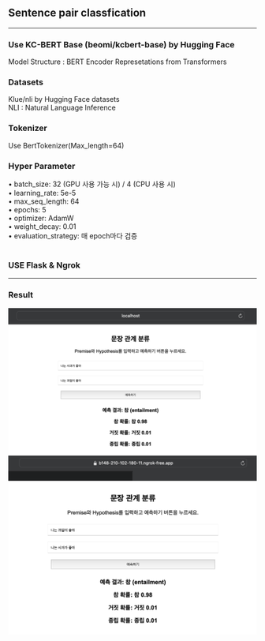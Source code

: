 ## Sentence pair classfication
<hr>

### Use KC-BERT Base (beomi/kcbert-base) by Hugging Face

Model Structure : BERT Encoder Represetations from Transformers
<br>
### Datasets

Klue/nli by Hugging Face datasets
<br>
NLI : Natural Language Inference

### Tokenizer

Use BertTokenizer(Max_length=64) 
<br>
### Hyper Parameter
•	batch_size: 32 (GPU 사용 가능 시) / 4 (CPU 사용 시)<br>
•	learning_rate: 5e-5<br>
•	max_seq_length: 64<br>
•	epochs: 5<br>
•	optimizer: AdamW<br>
•	weight_decay: 0.01<br>
•	evaluation_strategy: 매 epoch마다 검증<br>
<br>
### USE Flask & Ngrok
<hr>

### Result

<img src="res1.png">
<img src="res2.png">

